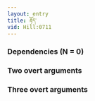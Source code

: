 ```yaml
---
layout: entry
title: རྟོད་
vid: Hill:0711
---
```

### Dependencies (N = 0)


### Two overt arguments


### Three overt arguments
